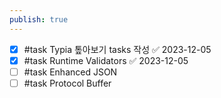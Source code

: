 ```yaml
---
publish: true
---
```

 
- [x] #task Typia 톺아보기 tasks 작성 ✅ 2023-12-05
- [x] #task Runtime Validators ✅ 2023-12-05
- [ ] #task Enhanced JSON
- [ ] #task Protocol Buffer
